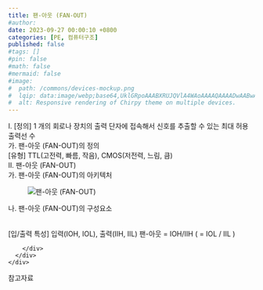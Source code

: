 ```yaml
---
title: 팬-아웃 (FAN-OUT)
#author: 
date: 2023-09-27 00:00:10 +0800
categories: [PE, 컴퓨터구조]
published: false
#tags: []
#pin: false
#math: false
#mermaid: false
#image:
#  path: /commons/devices-mockup.png
#  lqip: data:image/webp;base64,UklGRpoAAABXRUJQVlA4WAoAAAAQAAAADwAABwAAQUxQSDIAAAARL0AmbZurmr57yyIiqE8oiG0bejIYEQTgqiDA9vqnsUSI6H+oAERp2HZ65qP/VIAWAFZQOCBCAAAA8AEAnQEqEAAIAAVAfCWkAALp8sF8rgRgAP7o9FDvMCkMde9PK7euH5M1m6VWoDXf2FkP3BqV0ZYbO6NA/VFIAAAA
#  alt: Responsive rendering of Chirpy theme on multiple devices.
---
```


<div class="post-wrap">
  <div class="para">
    <div class="para-title">
      I. [정의] 1 개의 회로나 장치의 출력 단자에 접속해서 신호를 추출할 수 있는 최대 허용 출력선 수
    </div>
    <div class="para-cntnt">
      <div class="para">
        <div class="para-title">
          가. 팬-아웃 (FAN-OUT)의 정의
        </div>
        <div class="para-cntnt">
          [유형] TTL(고전력, 빠름, 작음), CMOS(저전력, 느림, 큼)
        </div>
      </div>
    </div>
  </div>
  
  <div class="para">
    <div class="para-title">
      II. 팬-아웃 (FAN-OUT)
    </div>
    <div class="para-cntnt">
      <div class="para">
        <div class="para-title">
          가. 팬-아웃 (FAN-OUT)의 아키텍처
        </div>
        <div class="para-cntnt">
          <figure class="post-figure">
            <img src="/assets/img/posts/팬-아웃-(FAN-OUT).png" alt="팬-아웃 (FAN-OUT)">
<!--            <figcaption>Source: Unveiling the Metaverse: Exploring Emerging Trends, Multifaceted Perspectives, and Future Challenges</figcaption>-->
          </figure>
        </div>
      </div>
      <div class="para">
        <div class="para-title">
          나. 팬-아웃 (FAN-OUT)의 구성요소
        </div>
        <div class="para-cntnt">
          <table class="post-table">
          </table>
          [입/출력 특성] 입력(IOH, IOL), 출력(IIH, IIL)
팬-아웃 = IOH/IIH ( = IOL / IIL )

        </div>
      </div>
    </div>
  </div>

  <div class="refr-wrap">
    <div class="refr-title">
        참고자료
    </div>
    <ol class="refr-list">
    <!--    <li>(나현식, 최대선) <a target="_blank" href="https://scienceon.kisti.re.kr/commons/util/originalView.do?cn=JAKO202225948430499&oCn=JAKO202225948430499&dbt=JAKO&journal=NJOU00291864">메타버스 보안 위협 요소 및 대응 방안 검토</a></li>-->
    <!--    <li>(M. Uddin, S. Manickam, H. Ullah, M. Obaidat and A. Dandoush) <a target="_blank" href="https://ieeexplore.ieee.org/abstract/document/10138386">Unveiling the Metaverse: Exploring Emerging Trends, Multifaceted Perspectives, and Future Challenges</a></li>-->
    </ol>
  </div>
</div>
